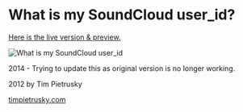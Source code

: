 # What is my SoundCloud user_id?

[Here is the live version & preview. ](http://timpietrusky.github.com/what-is-my-soundcloud-user-id/)

![What is my SoundCloud user_id](http://timpietrusky.github.com/what-is-my-soundcloud-user-id/img/what-is-my-soundcloud-user-id-big.jpg)

2014 - Trying to update this as original version is no longer working.

2012 by Tim Pietrusky

[timpietrusky.com](http://timpietrusky.com)
